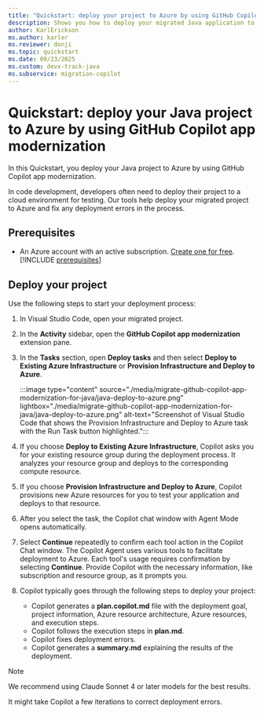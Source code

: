 ```yaml
---
title: "Quickstart: deploy your project to Azure by using GitHub Copilot App Modernization"
description: Shows you how to deploy your migrated Java application to Azure.
author: KarlErickson
ms.author: karler
ms.reviewer: donji
ms.topic: quickstart
ms.date: 09/23/2025
ms.custom: devx-track-java
ms.subservice: migration-copilot
---
```


# Quickstart: deploy your Java project to Azure by using GitHub Copilot app modernization

In this Quickstart, you deploy your Java project to Azure by using GitHub Copilot app modernization.

In code development, developers often need to deploy their project to a cloud environment for testing. Our tools help deploy your migrated project to Azure and fix any deployment errors in the process.

## Prerequisites

- An Azure account with an active subscription. [Create one for free](https://azure.microsoft.com/pricing/purchase-options/azure-account?cid=msft_learn).
[!INCLUDE [prerequisites](includes/migrate-github-copilot-app-modernization-for-java-quickstart-prerequisites.md)]

## Deploy your project

Use the following steps to start your deployment process:

1. In Visual Studio Code, open your migrated project.

1. In the **Activity** sidebar, open the **GitHub Copilot app modernization** extension pane.

1. In the **Tasks** section, open **Deploy tasks** and then select **Deploy to Existing Azure Infrastructure** or **Provision Infrastructure and Deploy to Azure**.

   :::image type="content" source="./media/migrate-github-copilot-app-modernization-for-java/java-deploy-to-azure.png" lightbox="./media/migrate-github-copilot-app-modernization-for-java/java-deploy-to-azure.png" alt-text="Screenshot of Visual Studio Code that shows the Provision Infrastructure and Deploy to Azure task with the Run Task button highlighted.":::

1. If you choose **Deploy to Existing Azure Infrastructure**, Copilot asks you for your existing resource group during the deployment process. It analyzes your resource group and deploys to the corresponding compute resource.

1. If you choose **Provision Infrastructure and Deploy to Azure**, Copilot provisions new Azure resources for you to test your application and deploys to that resource.

1. After you select the task, the Copilot chat window with Agent Mode opens automatically.

1. Select **Continue** repeatedly to confirm each tool action in the Copilot Chat window. The Copilot Agent uses various tools to facilitate deployment to Azure. Each tool's usage requires confirmation by selecting **Continue**. Provide Copilot with the necessary information, like subscription and resource group, as it prompts you.

1. Copilot typically goes through the following steps to deploy your project:

   - Copilot generates a **plan.copilot.md** file with the deployment goal, project information, Azure resource architecture, Azure resources, and execution steps.
   - Copilot follows the execution steps in **plan.md**.
   - Copilot fixes deployment errors.
   - Copilot generates a **summary.md** explaining the results of the deployment.

> [!NOTE]
> We recommend using Claude Sonnet 4 or later models for the best results.
>
> It might take Copilot a few iterations to correct deployment errors.
